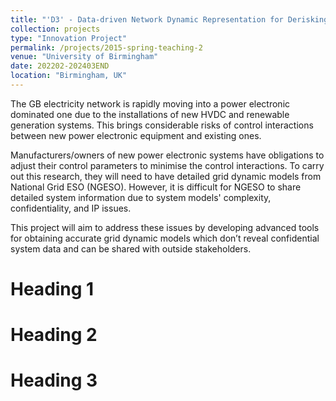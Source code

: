 ```yaml
---
title: "'D3' - Data-driven Network Dynamic Representation for Derisking the HVDC and Offshore Wind"
collection: projects
type: "Innovation Project"
permalink: /projects/2015-spring-teaching-2
venue: "University of Birmingham"
date: 202202-202403END
location: "Birmingham, UK"
---
```


The GB electricity network is rapidly moving into a power electronic dominated one due to the installations of new HVDC and renewable generation systems. This brings considerable risks of control interactions between new power electronic equipment and existing ones.  

Manufacturers/owners of new power electronic systems have obligations to adjust their control parameters to minimise the control interactions. To carry out this research, they will need to have detailed grid dynamic models from National Grid ESO (NGESO). However, it is difficult for NGESO to share detailed system information due to system models' complexity, confidentiality, and IP issues. 

This project will aim to address these issues by developing advanced tools for obtaining accurate grid dynamic models which don’t reveal confidential system data and can be shared with outside stakeholders. 

Heading 1
======

Heading 2
======

Heading 3
======
